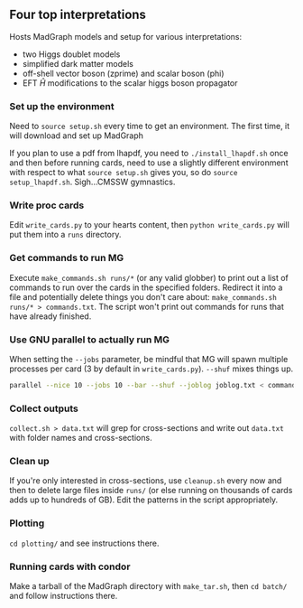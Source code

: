 ## Four top interpretations

Hosts MadGraph models and setup for various interpretations:
* two Higgs doublet models
* simplified dark matter models
* off-shell vector boson (zprime) and scalar boson (phi)
* EFT $\hat H$ modifications to the scalar higgs boson propagator

### Set up the environment

Need to `source setup.sh` every time to get an environment. The first time, it will
download and set up MadGraph

If you plan to use a pdf from lhapdf, you need to `./install_lhapdf.sh` once
and then before running cards, need to use a slightly different environment
with respect to what `source setup.sh` gives you, so do `source setup_lhapdf.sh`.
Sigh...CMSSW gymnastics.

### Write proc cards

Edit `write_cards.py` to your hearts content, then `python write_cards.py` will
put them into a `runs` directory.

### Get commands to run MG

Execute `make_commands.sh runs/*` (or any valid globber) to print out a list of
commands to run over the cards in the specified folders. Redirect it into a
file and potentially delete things you don't care about:
`make_commands.sh runs/* > commands.txt`.
The script won't print out commands for runs that have already finished.

### Use GNU parallel to actually run MG

When setting the `--jobs` parameter, be mindful that MG will spawn multiple
processes per card (3 by default in `write_cards.py`). `--shuf` mixes things
up. 
```bash
parallel --nice 10 --jobs 10 --bar --shuf --joblog joblog.txt < commands.txt
```

### Collect outputs

`collect.sh > data.txt` will grep for cross-sections and write out `data.txt` with folder names and cross-sections.

### Clean up

If you're only interested in cross-sections, use `cleanup.sh` every now and
then to delete large files inside `runs/` (or else running on thousands of
cards adds up to hundreds of GB). Edit the patterns in the script appropriately.

### Plotting

`cd plotting/` and see instructions there.

### Running cards with condor

Make a tarball of the MadGraph directory with `make_tar.sh`, then `cd batch/` and follow instructions there.
